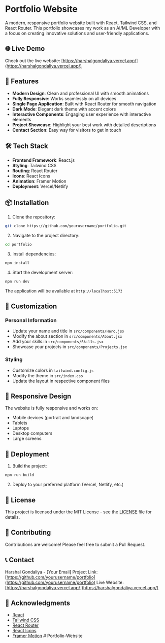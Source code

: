 # Portfolio Website

A modern, responsive portfolio website built with React, Tailwind CSS, and React Router. This portfolio showcases my work as an AI/ML Developer with a focus on creating innovative solutions and user-friendly applications.

## 🌐 Live Demo

Check out the live website: [https://harshalgondaliya.vercel.app/](https://harshalgondaliya.vercel.app/)

## 🚀 Features

- **Modern Design**: Clean and professional UI with smooth animations
- **Fully Responsive**: Works seamlessly on all devices
- **Single Page Application**: Built with React Router for smooth navigation
- **Dark Mode**: Elegant dark theme with accent colors
- **Interactive Components**: Engaging user experience with interactive elements
- **Project Showcase**: Highlight your best work with detailed descriptions
- **Contact Section**: Easy way for visitors to get in touch

## 🛠️ Tech Stack

- **Frontend Framework**: React.js
- **Styling**: Tailwind CSS
- **Routing**: React Router
- **Icons**: React Icons
- **Animation**: Framer Motion
- **Deployment**: Vercel/Netlify

## 📦 Installation

1. Clone the repository:
```bash
git clone https://github.com/yourusername/portfolio.git
```

2. Navigate to the project directory:
```bash
cd portfolio
```

3. Install dependencies:
```bash
npm install
```

4. Start the development server:
```bash
npm run dev
```

The application will be available at `http://localhost:5173`

## 🎨 Customization

### Personal Information
- Update your name and title in `src/components/Hero.jsx`
- Modify the about section in `src/components/About.jsx`
- Add your skills in `src/components/Skills.jsx`
- Showcase your projects in `src/components/Projects.jsx`

### Styling
- Customize colors in `tailwind.config.js`
- Modify the theme in `src/index.css`
- Update the layout in respective component files

## 📱 Responsive Design

The website is fully responsive and works on:
- Mobile devices (portrait and landscape)
- Tablets
- Laptops
- Desktop computers
- Large screens

## 🚀 Deployment

1. Build the project:
```bash
npm run build
```

2. Deploy to your preferred platform (Vercel, Netlify, etc.)

## 📝 License

This project is licensed under the MIT License - see the [LICENSE](LICENSE) file for details.

## 🤝 Contributing

Contributions are welcome! Please feel free to submit a Pull Request.

## 📞 Contact

Harshal Gondaliya - [Your Email]
Project Link: [https://github.com/yourusername/portfolio](https://github.com/yourusername/portfolio)
Live Website: [https://harshalgondaliya.vercel.app/](https://harshalgondaliya.vercel.app/)

## 🙏 Acknowledgments

- [React](https://reactjs.org/)
- [Tailwind CSS](https://tailwindcss.com/)
- [React Router](https://reactrouter.com/)
- [React Icons](https://react-icons.github.io/react-icons/)
- [Framer Motion](https://www.framer.com/motion/)
#   P o r t f o l i o - W e b s i t e 
 
 